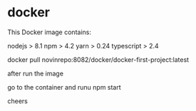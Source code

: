 # docker

This Docker image contains:

nodejs > 8.1
npm > 4.2
yarn > 0.24
typescript > 2.4

docker pull novinrepo:8082/docker/docker-first-project:latest

after run the image

go to the container and runu npm start

cheers




